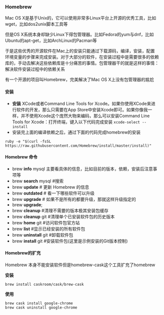### Homebrew

Mac OS X是基于Unix的，它可以使用非常多Linux平台上开源的优秀工具，比如wget，比如dos2unix脚本工具等

但是OS X系统本身却缺少Linux下得包管理器。比如Fedora的yum与dnf，比如Ubuntu的apt-get，比如ArchLinux的Pacman等

于是这些优秀的开源软件在Mac上的安装只能通过下载源码，编译，安装，配置环境变量的步骤来完成安装。对于大部分的软件，在安装过程中是需要很多的依赖库的，手动去解决这些依赖库是十分痛苦的事情。包管理器干的就是这样的事情：解决软件安装过程中的依赖关系

有一个开源的项目叫Homebrew，完美解决了Mac OS X上没有包管理器的尴尬

#### 安装

- **安装** XCode或者Command Line Tools for Xcode。如果你使用XCode来进行软件的开发，那么只需要在App Store中安装Xcode即可。如果你像我一样，并不使用Xcode这个庞然大物来编码，那么可以安装Command Line Tools for Xcode：打开终端，键入以下代码完成安装
    `xcode-select --install`
- 安装完上面的编译依赖之后，通过下面的代码完成homebrew的安装

```
ruby -e "$(curl -fsSL https://raw.githubusercontent.com/Homebrew/install/master/install)"
```




#### Homebrew 命令
- brew **info** mysql 主要看具体的信息，比如目前的版本，依赖，安装后注意事项等
- brew **search** mysql #搜索
- brew **update**  # 更新 Homebrew 的信息
- brew **outdated** # 看一下哪些软件可以升级
- brew **upgrade** <xxx> # 如果不是所有的都要升级，那就这样升级指定的
- brew **upgrade**;
- brew **cleanup** #清理不需要的版本极其安装包缓存
- brew **cleanup** git #清理单个已安装软件包的历史版本
- brew **home** git #访问软件包官方站
- brew **list** #显示已经安装的所有软件包
- brew **uninstall** git #卸载软件包
- brew **install** git #安装软件包(这里是示例安装的Git版本控制)

#### Homebrew的扩充

Homebrew 本身不能安装软件但是homebrew-cask这个工具扩充了homebrew

**安装**

    brew install caskroom/cask/brew-cask

**使用**

    brew cask install google-chrome
    brew cask uninstall google-chrome
